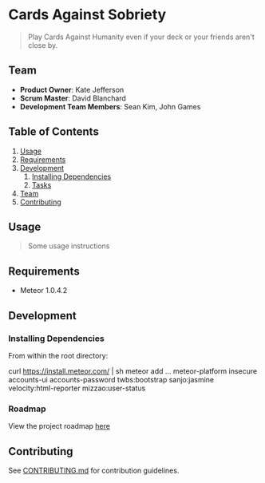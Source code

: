 # Cards Against Sobriety

> Play Cards Against Humanity even if your deck or your friends aren't close by.

## Team

  - __Product Owner__: Kate Jefferson
  - __Scrum Master__: David Blanchard
  - __Development Team Members__: Sean Kim, John Games

## Table of Contents

1. [Usage](#Usage)
1. [Requirements](#requirements)
1. [Development](#development)
    1. [Installing Dependencies](#installing-dependencies)
    1. [Tasks](#tasks)
1. [Team](#team)
1. [Contributing](#contributing)

## Usage

> Some usage instructions

## Requirements

- Meteor 1.0.4.2

## Development

### Installing Dependencies

From within the root directory:

curl https://install.meteor.com/ | sh
meteor add ...
meteor-platform
insecure
accounts-ui
accounts-password
twbs:bootstrap
sanjo:jasmine
velocity:html-reporter
mizzao:user-status

### Roadmap

View the project roadmap [here](https://waffle.io/whiskey-and-cake/whiskey-and-cake-redux)


## Contributing

See [CONTRIBUTING.md](CONTRIBUTING.md) for contribution guidelines.
